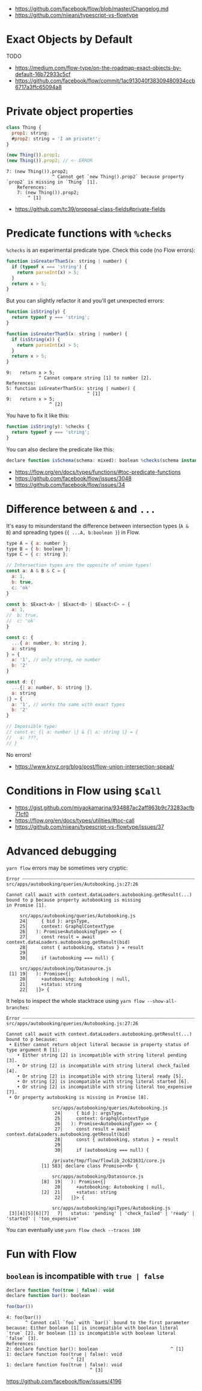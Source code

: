 - https://github.com/facebook/flow/blob/master/Changelog.md
- https://github.com/niieani/typescript-vs-flowtype

# Exact Objects by Default

TODO

- https://medium.com/flow-type/on-the-roadmap-exact-objects-by-default-16b72933c5cf
- https://github.com/facebook/flow/commit/1ac913040f38309480934ccb6717a3ffc65094a8

# Private object properties

```js
class Thing {
  prop1: string;
  #prop2: string = 'I am private!';
}

(new Thing()).prop1;
(new Thing()).prop2; // <- ERROR
```

```
7: (new Thing()).prop2;
                 ^ Cannot get `new Thing().prop2` because property `prop2` is missing in `Thing` [1].
    References:
    7: (new Thing()).prop2;
        ^ [1]
```

- https://github.com/tc39/proposal-class-fields#private-fields

# Predicate functions with `%checks`

`%checks` is an experimental predicate type. Check this code (no Flow errors):

```js
function isGreaterThan5(x: string | number) {    
  if (typeof x === 'string') {
    return parseInt(x) > 5;
  }
  return x > 5;
}
```

But you can slightly refactor it and you'll get unexpected errors:

```js
function isString(y) {
  return typeof y === 'string';
}

function isGreaterThan5(x: string | number) {
  if (isString(x)) {
    return parseInt(x) > 5;
  }
  return x > 5;
}
```

```
9:   return x > 5;
            ^ Cannot compare string [1] to number [2].
References:
5: function isGreaterThan5(x: string | number) {
                              ^ [1]
9:   return x > 5;
                ^ [2]
```

You have to fix it like this:

```js
function isString(y): %checks {
  return typeof y === 'string';
}
```

You can also declare the predicate like this:

```js
declare function isSchema(schema: mixed): boolean %checks(schema instanceof GraphQLSchema);
```

- https://flow.org/en/docs/types/functions/#toc-predicate-functions
- https://github.com/facebook/flow/issues/3048
- https://github.com/facebook/flow/issues/34

# Difference between `&` and `...`

It's easy to misunderstand the difference between intersection types (`A & B`) and spreading types (`{ ...A, b:boolean }`) in Flow.

```js
type A = { a: number };
type B = { b: boolean };
type C = { c: string };

// Intersection types are the opposite of union types!
const a: A & B & C = {
  a: 1,
  b: true,
  c: 'ok'
}

const b: $Exact<A> | $Exact<B> | $Exact<C> = {
  a: 1,
//  b: true,
//  c: 'ok'
}

const c: {
  ...{ a: number, b: string },
  a: string
} = {
  a: '1', // only string, no number
  b: '2'
}

const d: {|
  ...{| a: number, b: string |},
  a: string
|} = {
  a: '1', // works the same with exact types
  b: '2'
}

// Impossible type:
// const e: {| a: number |} & {| a: string |} = {
//   a: ???,
// }
```

No errors!

- https://www.knyz.org/blog/post/flow-union-intersection-spead/

# Conditions in Flow using `$Call`

- https://gist.github.com/miyaokamarina/934887ac2aff863b9c73283acfb71cf0
- https://flow.org/en/docs/types/utilities/#toc-call
- https://github.com/niieani/typescript-vs-flowtype/issues/37

# Advanced debugging

`yarn flow` errors may be sometimes very cryptic:

```
Error ┈┈┈┈┈┈┈┈┈┈┈┈┈┈┈┈┈┈┈┈┈┈┈┈┈┈┈┈┈┈┈┈┈┈┈┈┈┈┈┈┈┈┈┈┈┈┈┈┈┈┈┈┈┈┈┈┈┈┈┈┈┈┈┈ src/apps/autobooking/queries/Autobooking.js:27:26

Cannot call await with context.dataLoaders.autobooking.getResult(...) bound to p because property autobooking is missing
in Promise [1].

     src/apps/autobooking/queries/Autobooking.js
     24│     { bid }: argsType,
     25│     context: GraphqlContextType
     26│   ): Promise<AutobookingType> => {
     27│     const result = await context.dataLoaders.autobooking.getResult(bid)
     28│     const { autobooking, status } = result
     29│
     30│     if (autobooking === null) {

     src/apps/autobooking/Datasource.js
 [1] 19│   ): Promise<{|
     20│     +autobooking: Autobooking | null,
     21│     +status: string
     22│   |}> {
```

It helps to inspect the whole stacktrace using `yarn flow --show-all-branches`:

```
Error ┈┈┈┈┈┈┈┈┈┈┈┈┈┈┈┈┈┈┈┈┈┈┈┈┈┈┈┈┈┈┈┈┈┈┈┈┈┈┈┈┈┈┈┈┈┈┈┈┈┈┈┈┈┈┈┈┈┈┈┈┈┈┈┈ src/apps/autobooking/queries/Autobooking.js:27:26

Cannot call await with context.dataLoaders.autobooking.getResult(...) bound to p because:
 • Either cannot return object literal because in property status of type argument R [1]:
    • Either string [2] is incompatible with string literal pending [3].
    • Or string [2] is incompatible with string literal check_failed [4].
    • Or string [2] is incompatible with string literal ready [5].
    • Or string [2] is incompatible with string literal started [6].
    • Or string [2] is incompatible with string literal too_expensive [7].
 • Or property autobooking is missing in Promise [8].

                 src/apps/autobooking/queries/Autobooking.js
                  24│     { bid }: argsType,
                  25│     context: GraphqlContextType
                  26│   ): Promise<AutobookingType> => {
                  27│     const result = await context.dataLoaders.autobooking.getResult(bid)
                  28│     const { autobooking, status } = result
                  29│
                  30│     if (autobooking === null) {

                 /private/tmp/flow/flowlib_2c621631/core.js
             [1] 583│ declare class Promise<+R> {

                 src/apps/autobooking/Datasource.js
             [8]  19│   ): Promise<{|
                  20│     +autobooking: Autobooking | null,
             [2]  21│     +status: string
                  22│   |}> {

                 src/apps/autobooking/apiTypes/Autobooking.js
 [3][4][5][6][7]   7│   status: 'pending' | 'check_failed' | 'ready' | 'started' | 'too_expensive'
```

You can eventually use `yarn flow check --traces 100`

# Fun with Flow

## `boolean` is incompatible with `true | false`

```js
declare function foo(true | false): void
declare function bar(): boolean

foo(bar())
```

```
4: foo(bar())
       ^ Cannot call `foo` with `bar()` bound to the first parameter because: Either boolean [1] is incompatible with boolean literal `true` [2]. Or boolean [1] is incompatible with boolean literal `false` [3].
References:
2: declare function bar(): boolean                           ^ [1]
1: declare function foo(true | false): void
                        ^ [2]
1: declare function foo(true | false): void
                               ^ [3]
```

https://github.com/facebook/flow/issues/4196
